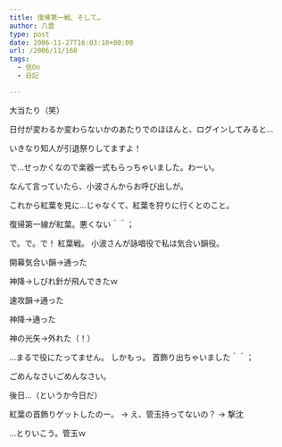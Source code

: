 ```yaml
---
title: 復帰第一戦、そして…
author: 八雲
type: post
date: 2006-11-27T16:03:10+00:00
url: /2006/11/168
tags:
  - 信On
  - 日記

---
```

大当たり（笑）

日付が変わるか変わらないかのあたりでのほほんと、ログインしてみると…
  
いきなり知人が引退祭りしてますよ！

で…せっかくなので楽器一式もらっちゃいました。わーい。

なんて言っていたら、小波さんからお呼び出しが。
  
これから紅葉を見に…じゃなくて、紅葉を狩りに行くとのこと。
  
復帰第一線が紅葉。悪くない＾＾；

で。で。で！ 紅葉戦。 小波さんが詠唱役で私は気合い韻役。
  
開幕気合い韻→通った
  
神降→しびれ針が飛んできたｗ
  
速攻韻→通った
  
神降→通った
  
神の光矢→外れた（！）
  
…まるで役にたってません。 しかもっ。 首飾り出ちゃいました＾＾；
  
ごめんなさいごめんなさい。

後日…（というか今日だ）
  
紅葉の首飾りゲットしたのー。 → え、管玉持ってないの？ → 撃沈
  
…とりいこう。管玉ｗ
